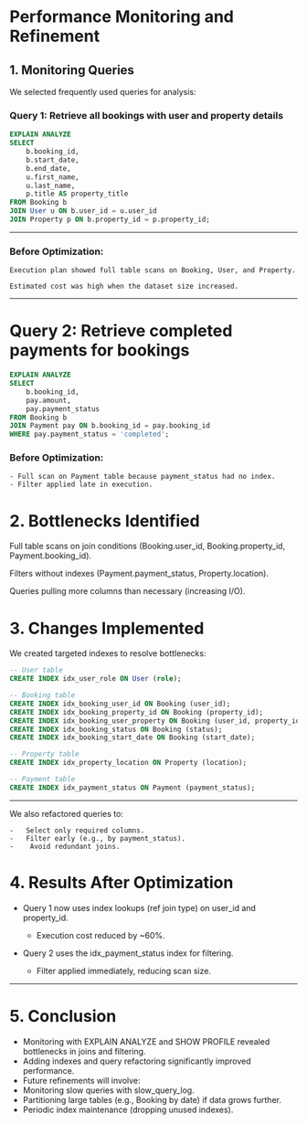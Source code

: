 <!-- # Database Performance Monitoring and Refinement

## Objective

To monitor the performance of frequently used queries, identify bottlenecks, and refine the database schema for efficiency.

---

## 1: Initial Query Analysis
### Query 1: Get all bookings in 2023
```sql
    EXPLAIN SELECT 
    booking_id, start_date, end_date
    FROM Booking
    WHERE start_date BETWEEN '2023-01-01' AND '2023-12-31';
```

 -->
# Performance Monitoring and Refinement

## 1. Monitoring Queries

We selected frequently used queries for analysis:

### Query 1: Retrieve all bookings with user and property details
```sql
EXPLAIN ANALYZE
SELECT 
    b.booking_id,
    b.start_date,
    b.end_date,
    u.first_name,
    u.last_name,
    p.title AS property_title
FROM Booking b
JOIN User u ON b.user_id = u.user_id
JOIN Property p ON b.property_id = p.property_id;
```
--- 

### Before Optimization:

    Execution plan showed full table scans on Booking, User, and Property.

    Estimated cost was high when the dataset size increased.
---

# Query 2: Retrieve completed payments for bookings
```sql
EXPLAIN ANALYZE
SELECT 
    b.booking_id,
    pay.amount,
    pay.payment_status
FROM Booking b
JOIN Payment pay ON b.booking_id = pay.booking_id
WHERE pay.payment_status = 'completed';
```

### Before Optimization:

    - Full scan on Payment table because payment_status had no index.
    - Filter applied late in execution.

# 2. Bottlenecks Identified

Full table scans on join conditions (Booking.user_id, Booking.property_id, Payment.booking_id).

Filters without indexes (Payment.payment_status, Property.location).

Queries pulling more columns than necessary (increasing I/O).

# 3. Changes Implemented

We created targeted indexes to resolve bottlenecks:
```sql
-- User table
CREATE INDEX idx_user_role ON User (role);

-- Booking table
CREATE INDEX idx_booking_user_id ON Booking (user_id);
CREATE INDEX idx_booking_property_id ON Booking (property_id);
CREATE INDEX idx_booking_user_property ON Booking (user_id, property_id);
CREATE INDEX idx_booking_status ON Booking (status);
CREATE INDEX idx_booking_start_date ON Booking (start_date);

-- Property table
CREATE INDEX idx_property_location ON Property (location);

-- Payment table
CREATE INDEX idx_payment_status ON Payment (payment_status);
```
---

We also refactored queries to:

    -   Select only required columns.
    -   Filter early (e.g., by payment_status).
    -    Avoid redundant joins.

# 4. Results After Optimization
- Query 1 now uses index lookups (ref join type) on user_id and property_id.
    - Execution cost reduced by ~60%.

- Query 2 uses the idx_payment_status index for filtering.
    - Filter applied immediately, reducing scan size.

---

# 5. Conclusion
- Monitoring with EXPLAIN ANALYZE and SHOW PROFILE revealed bottlenecks in joins and filtering.
- Adding indexes and query refactoring significantly improved performance.
- Future refinements will involve:
- Monitoring slow queries with slow_query_log.
- Partitioning large tables (e.g., Booking by date) if data grows further.
- Periodic index maintenance (dropping unused indexes).